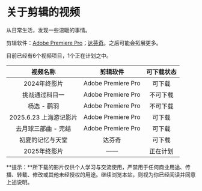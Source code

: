 # 关于剪辑的视频

从日常生活，发现一些温暖的事情。

剪辑软件：[Adobe Premiere Pro](https://www.adobe.com/products/premiere.html)；[达芬奇](https://www.blackmagicdesign.com/products/davinciresolve)。之后可能会拓展更多。

目前已经有6个视频项目，1个正在计划之中。

|视频名称|剪辑软件|可下载状态|
|:--:|:--:|:--:|
|2024年终影片|Adobe Premiere Pro|可下载|
|挑战通过科目一|Adobe Premiere Pro|不可下载|
|杨逸 - 鹳羽|Adobe Premiere Pro|不可下载|
|2025.6.23 上海游记影片|Adobe Premiere Pro|可下载|
|去月球三部曲 - 完结|Adobe Premiere Pro|可下载|
|初夏的记忆与天堂|达芬奇|可下载|
|2025年终影片|——|正在计划|

**提示：**所下载的影片仅供个人学习与交流使用，严禁用于任何商业用途、传播、转载、修改或其他未经授权的用途。继续浏览本站，则视为你已经阅读并同意上述说明。
